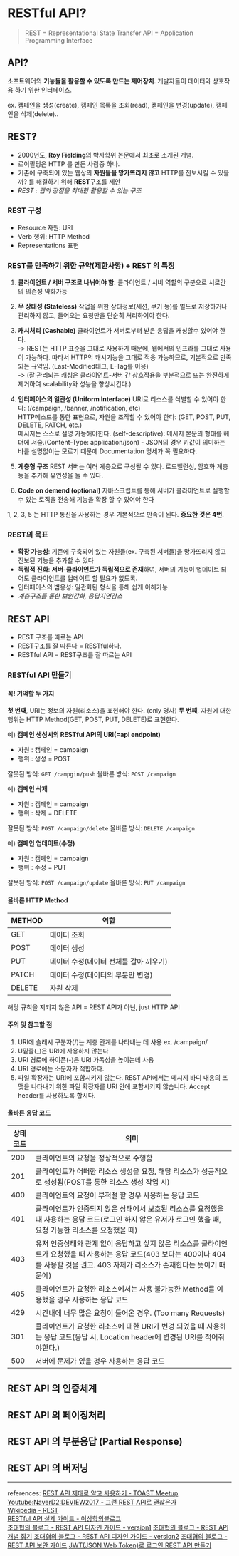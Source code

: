 # RESTful API?

> REST = Representational State Transfer
> API  = Application Programming Interface

## API?

소프트웨어의 **기능들을 활용할 수 있도록 만드는 제어장치**.
개발자들이 데이터와 상호작용 하기 위한 인터페이스.

ex. 캠페인을 생성(create), 캠페인 목록을 조회(read), 캠페인을 변경(update), 캠페인을 삭제(delete)..

## REST?

- 2000년도, **Roy Fielding**의 박사학위 논문에서 최초로 소개된 개념.
- 로이필딩은 HTTP 를 만든 사람중 하나.
- 기존에 구축되어 있는 웹상의 **자원들을 망가뜨리지 않고** HTTP를 진보시킬 수 있을까? 를 해결하기 위해 **REST**구조를 제안
- *REST : 웹의 장점을 최대한 활용할 수 있는 구조*

### REST 구성

- Resource 자원: URI
- Verb 행위: HTTP Method
- Representations 표현

### REST를 만족하기 위한 규약(제한사항) + REST 의 특징

1. **클라이언트 / 서버 구조로 나뉘어야 함.**
  클라이언트 / 서버 역할의 구분으로 서로간의 의존성 약화가능  

2. **무 상태성 (Stateless)** 
  작업을 위한 상태정보(세션, 쿠키 등)를 별도로 저장하거나 관리하지 않고, 들어오는 요청만을 단순히 처리하여야 한다.  

3. **캐시처리 (Cashable)**
  클라이언트가 서버로부터 받은 응답을 캐싱할수 있어야 한다.  
  -> REST는 HTTP 표준을 그대로 사용하기 때문에, 웹에서의 인프라를 그대로 사용이 가능하다. 따라서 HTTP의 캐시기능을 그대로 적용 가능하므로, 기본적으로 만족되는 규약임. (Last-Modified태그, E-Tag를 이용)  
  -> (잘 관리되는 캐싱은 클라이언트-서버 간 상호작용을 부분적으로 또는 완전하게 제거하여 scalability와 성능을 향상시킨다.)  

4. **인터페이스의 일관성 (Uniform Interface)**
  URI로 리소스를 식별할 수 있어야 한다: (/campaign, /banner, /notification, etc)  
  HTTP메소드를 통한 표현으로, 자원을 조작할 수 있어야 한다: (GET, POST, PUT, DELETE, PATCH, etc.)  
  메시지는 스스로 설명 가능해야한다. (self-descriptive): 메시지 본문의 형태를 헤더에 서술.(Content-Type: application/json) - JSON의 경우 키값이 의미하는 바를 설명없이는 모르기 때문에 Documentation 명세가 꼭 필요하다.  

5. **계층형 구조**
  REST 서버는 여러 계층으로 구성될 수 있다. 로드밸런싱, 암호화 계층등을 추가해 유연성을 둘 수 있다.

6. **Code on demend (optional)**
  자바스크립트를 통해 서버가 클라이언트로 실행할 수 있는 로직을 전송해 기능을 확장 할 수 있어야 한다

1, 2, 3, 5 는 HTTP 통신을 사용하는 경우 기본적으로 만족이 된다. **중요한 것은 4번**.

### REST의 목표

- **확장 가능성**: 기존에 구축되어 있는 자원들(ex. 구축된 서버들)을 망가뜨리지 않고 진보된 기능을 추가할 수 있다
- **독립적 진화**: **서버-클라이언트가 독립적으로 존재**하여, 서버의 기능이 업데이트 되어도 클라이언트를 업데이트 할 필요가 없도록.
- 인터페이스의 범용성: 일관화된 형식을 통해 쉽게 이해가능
- *계층구조를 통한 보안강화, 응답지연감소*

## REST API

- REST 구조를 따르는 API
- REST구조를 잘 따른다 = RESTful하다.
- RESTful API = REST구조를 잘 따르는 API

### RESTful API 만들기

#### 꼭! 기억할 두 가지

**첫 번째**, URI는 정보의 자원(리소스)을 표현해야 한다. (only 명사)
**두 번째**, 자원에 대한 행위는 HTTP Method(GET, POST, PUT, DELETE)로 표현한다.

예) **캠페인 생성시의 RESTful API의 URI(=api endpoint)**

- 자원 : 캠페인 = campaign
- 행위 : 생성 = POST

잘못된 방식: `GET /campgin/push`
올바른 방식: `POST /campaign`

예) **캠페인 삭제**

- 자원 : 캠페인 = campaign
- 행위 : 삭제 = DELETE

잘못된 방식: `POST /campaign/delete`
올바른 방식: `DELETE /campaign`

예) **캠페인 업데이트(수정)**

- 자원 : 캠페인 = campaign
- 행위 : 수정 = PUT

잘못된 방식: `POST /campaign/update`
올바른 방식: `PUT /campaign`

#### 올바른 HTTP Method

| METHOD | 역할     |
| ------ | ------ |
| GET    | 데이터 조회 |
| POST   | 데이터 생성 |
| PUT    | 데이터 수정(데이터 전체를 갈아 끼우기) |
| PATCH  | 데이터 수정(데이터의 부분만 변경) |
| DELETE | 자원 삭제  |

해당 규칙을 지키지 않은 API = REST API가 아닌, just HTTP API

#### 주의 및 참고할 점

1. URI에 슬래시 구분자(/)는 계층 관계를 나타내는 데 사용
  ex. /campaign/
2. U밑줄(_)은 URI에 사용하지 않는다
3. URI 경로에 하이픈(-)은 URI 가독성을 높이는데 사용
4. URI 경로에는 소문자가 적합하다.
5. 파일 확장자는 URI에 포함시키지 않는다.
  REST API에서는 메시지 바디 내용의 포맷을 나타내기 위한 파일 확장자를 URI 안에 포함시키지 않습니다. Accept header를 사용하도록 합시다.

#### 올바른 응답 코드

| 상태코드 | 의미                                                                                                                |
| ---- | ----------------------------------------------------------------------------------------------------------------- |
| 200  | 클라이언트의 요청을 정상적으로 수행함                                                                                              |
| 201  | 클라이언트가 어떠한 리소스 생성을 요청, 해당 리소스가 성공적으로 생성됨(POST를 통한 리소스 생성 작업 시)                                                    |
| 400  | 클라이언트의 요청이 부적절 할 경우 사용하는 응답 코드                                                                                    |
| 401  | 클라이언트가 인증되지 않은 상태에서 보호된 리소스를 요청했을 때 사용하는 응답 코드(로그인 하지 않은 유저가 로그인 했을 때, 요청 가능한 리소스를 요청했을 때)                        |
| 403  | 유저 인증상태와 관계 없이 응답하고 싶지 않은 리소스를 클라이언트가 요청했을 때 사용하는 응답 코드(403 보다는 400이나 404를 사용할 것을 권고. 403 자체가 리소스가 존재한다는 뜻이기 때문에) |
| 405  | 클라이언트가 요청한 리소스에서는 사용 불가능한 Method를 이용했을 경우 사용하는 응답 코드                                                              |
| 429  | 시간내에 너무 많은 요청이 들어온 경우. (Too many Requests)                                                                        |
| 301  | 클라이언트가 요청한 리소스에 대한 URI가 변경 되었을 때 사용하는 응답 코드(응답 시, Location header에 변경된 URI를 적어줘야한다.)                              |
| 500  | 서버에 문제가 있을 경우 사용하는 응답 코드                                                                                          |

## REST API 의 인증체계

## REST API 의 페이징처리

## REST API 의 부분응답 (Partial Response)

## REST API 의 버저닝

---
references:
[REST API 제대로 알고 사용하기 - TOAST Meetup](https://meetup.toast.com/posts/92)  
[Youtube:NaverD2:DEVIEW2017 - 그런 REST API로 괜찮은가](https://www.youtube.com/watch?v=RP_f5dMoHFc&t=1s)  
[Wikipedia - REST](https://ko.wikipedia.org/wiki/REST)  
[RESTful API 설계 가이드 - 이상학의블로그](https://sanghaklee.tistory.com/57)  
[조대협의 블로그 - REST API 디자인 가이드 - version1](https://bcho.tistory.com/914)
[조대협의 블로그 - REST API 개념 잡기](https://bcho.tistory.com/953)
[조대협의 블로그 - REST API 디자인 가이드 - version2](https://bcho.tistory.com/954)
[조대협의 블로그 - REST API 보안 가이드](https://bcho.tistory.com/955)
[JWT(JSON Web Token)로 로그인 REST API 만들기](https://www.a-mean-blog.com/ko/blog/Node-JS-API/_/JWT-JSON-Web-Token-%EB%A1%9C-%EB%A1%9C%EA%B7%B8%EC%9D%B8-REST-API-%EB%A7%8C%EB%93%A4%EA%B8%B0)